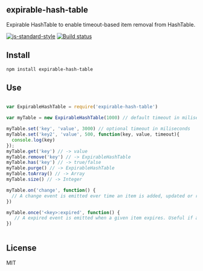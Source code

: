 expirable-hash-table
---------------------------

Expirable HashTable to enable timeout-based item removal from HashTable.

[![js-standard-style](https://img.shields.io/badge/code%20style-standard-brightgreen.svg?style=flat)](https://github.com/feross/standard)
[![Build status](https://travis-ci.org/auchenberg/expirable-hash-table.svg?branch=master)](https://travis-ci.org/auchenberg/expirable-hash-table)


## Install
`npm install expirable-hash-table`

## Use

```javascript

var ExpirableHashTable = require('expirable-hash-table')

var myTable = new ExpirableHashTable(1000) // default timeout in miliseconds

myTable.set('key', 'value', 3000) // optional timeout in miliseconds
myTable.set('key2', 'value', 500, function(key, value, timeout){
  console.log(key)
});
myTable.get('key') // -> value
myTable.remove('key') // -> ExpirableHashTable
myTable.has('key') // -> true/false
myTable.purge() // -> ExpirableHashTable
myTable.toArray() // -> Array
myTable.size() // -> Integer

myTable.on('change', function() {
  // A change event is emitted ever time an item is added, updated or removed
})

myTable.once('<key>:expired', function() {
   // A expired event is emitted when a given item expires. Useful if a specific item wants to be monitored. 
})
 

```

## License
MIT

